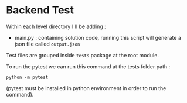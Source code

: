 # Backend Test

Within each level directory I'll be adding :
* main.py : containing solution code, running this script will generate a json file called ```output.json```

 

Test files are grouped inside ```tests``` package at the root module.

To run the pytest we can run this command at the tests folder path :

```python -m pytest```

 (pytest must be installed in python environment in order to run the command).
